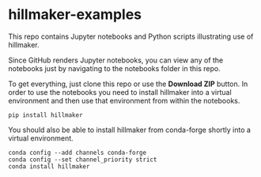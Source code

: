 # hillmaker-examples

This repo contains Jupyter notebooks and Python scripts illustrating use of hillmaker.

Since GitHub renders Jupyter notebooks, you can view any of the notebooks
just by navigating to the notebooks folder in this repo. 

To get everything, just clone this repo or use the **Download ZIP** button. In order to use the notebooks you
need to install hillmaker into a virtual environment and then use that environment from within the notebooks.

    pip install hillmaker

You should also be able to install hillmaker from conda-forge shortly into a virtual environment.

    conda config --add channels conda-forge
    conda config --set channel_priority strict
    conda install hillmaker 


